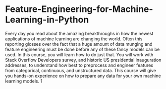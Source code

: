 # Feature-Engineering-for-Machine-Learning-in-Python
Every day you read about the amazing breakthroughs in how the newest applications of machine learning are changing the world. Often this reporting glosses over the fact that a huge amount of data munging and feature engineering must be done before any of these fancy models can be used. In this course, you will learn how to do just that. You will work with Stack Overflow Developers survey, and historic US presidential inauguration addresses, to understand how best to preprocess and engineer features from categorical, continuous, and unstructured data. This course will give you hands-on experience on how to prepare any data for your own machine learning models.  1
